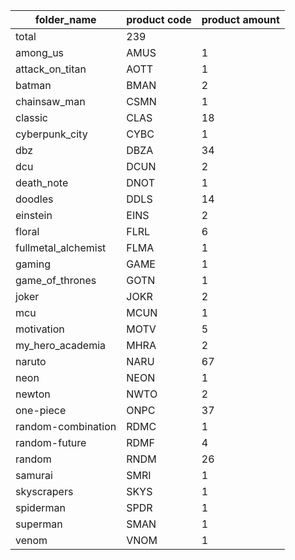 | folder_name           | product code | product amount |
|------------------------|--------------|----------------|
|total| 239|
| among_us               | AMUS         | 1              |
| attack_on_titan        | AOTT         | 1              |
| batman                 | BMAN         | 2              |
| chainsaw_man           | CSMN         | 1              |
| classic                | CLAS         | 18             |
| cyberpunk_city         | CYBC         | 1              |
| dbz                    | DBZA         | 34             |
| dcu                    | DCUN         | 2              |
| death_note             | DNOT         | 1              |
| doodles                | DDLS         | 14             |
| einstein               | EINS         | 2              |
| floral                 | FLRL         | 6              |
| fullmetal_alchemist    | FLMA         | 1              |
| gaming                 | GAME         | 1              |
| game_of_thrones        | GOTN         | 1              |
| joker                  | JOKR         | 2              |
| mcu                    | MCUN         | 1              |
| motivation             | MOTV         | 5              |
| my_hero_academia       | MHRA         | 2              |
| naruto                 | NARU         | 67             |
| neon                   | NEON         | 1              |
| newton                 | NWTO         | 2              |
| one-piece              | ONPC         | 37             |
| random-combination     | RDMC         | 1              |
| random-future          | RDMF         | 4              |
| random                 | RNDM         | 26             |
| samurai                | SMRI         | 1              |
| skyscrapers            | SKYS         | 1              |
| spiderman              | SPDR         | 1              |
| superman               | SMAN         | 1              |
| venom                  | VNOM         | 1              |
